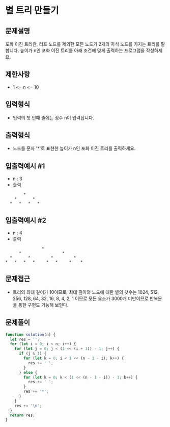 # 별 트리 만들기

## 문제설명

포화 이진 트리란, 리프 노드를 제외한 모든 노드가 2개의 자식 노드를 가지는 트리를 말합니다. 높이가 n인 포화 이진 트리를 아래 조건에 맞게 출력하는 프로그램을 작성하세요.

## 제한사항

- 1 <= n <= 10

## 입력형식

- 입력의 첫 번째 줄에는 정수 n이 입력됩니다.

## 출력형식

- 노드를 문자 '\*'로 표현한 높이가 n인 포화 이진 트리를 출력하세요.

## 입출력예시 #1

- n : 3
- 출력

```
        *
    *       *
  *   *   *   *
```

## 입출력예시 #2

- n : 4
- 출력

```
                *
      *                  *
  *       *         *         *
*   *   *   *     *   *     *    *
```

## 문제접근

- 트리의 최대 깊이가 10이므로, 최대 깊이의 노드에 대한 별의 갯수는 1024, 512, 256, 128, 64, 32, 16, 8, 4, 2, 1 이므로 모든 요소가 3000개 미만이므로 반복문을 통한 구현도 가능해 보인다.

## 문제풀이

```js
function solution(n) {
  let res = '';
  for (let i = 0; i < n; i++) {
    for (let j = 0; j < (1 << (i + 1)) - 1; j++) {
      if (j & 1) {
        for (let k = 0; i < 1 << (n - 1 - i); k++) {
          res += ' ';
        }
      } else {
        for (let k = 0; k < (1 << (n - 1 - i)) - 1; k++) {
          res += ' ';
        }
        res += '*';
      }
    }
    res += '\n';
  }
  return res;
}
```
